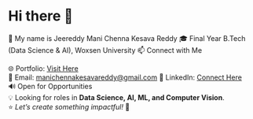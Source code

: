 # Hi there 👋  

👋 My name is Jeereddy Mani Chenna Kesava Reddy
🎓 Final Year B.Tech (Data Science & AI), Woxsen University 
📫 Connect with Me

🌐 Portfolio: [Visit Here](https://transcendent-pasca-b546f2.netlify.app/)  
📧 Email: manichennakesavareddy@gmail.com
💼 LinkedIn: [Connect Here](https://www.linkedin.com/in/jeereddy-mani-chenna-kesava-reddy-92a62b229/)  
🔊 Open for Opportunities  
💡 Looking for roles in **Data Science, AI, ML, and Computer Vision**.  
⭐ *Let’s create something impactful!* 🚀  
<!---
Mani76600/Mani76600 is a ✨ special ✨ repository because its `README.md` (this file) appears on your GitHub profile.
You can click the Preview link to take a look at your changes.
--->
